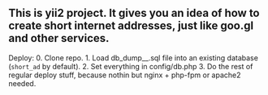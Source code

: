 This is yii2 project.
It gives you an idea of how to create short internet addresses, just like goo.gl and other services.
-------
Deploy:
    0. Clone repo.
    1. Load db_dump__.sql file into an existing database (`short_ad` by default).
    2. Set everything in config/db.php 
    3. Do the rest of regular deploy stuff, because nothin but nginx + php-fpm or apache2 needed.

